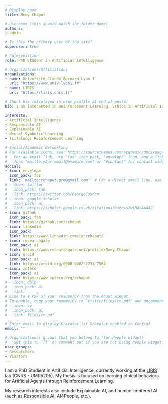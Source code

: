```yaml
---
# Display name
title: Remy Chaput

# Username (this should match the folder name)
authors:
- admin

# Is this the primary user of the site?
superuser: true

# Role/position
role: PhD Student in Artificial Intelligence

# Organizations/Affiliations
organizations:
- name: Université Claude Bernard Lyon 1
  url: "https://www.univ-lyon1.fr"
- name: LIRIS
  url: "https://liris.cnrs.fr"

# Short bio (displayed in user profile at end of posts)
bio: I am interested in Reinforcement Learning, Ethics in Artificial Intelligence (Responsible AI) and Explainable AI.

interests:
- Artificial Intelligence
- Responsible AI
- Explainable AI
- Neural-Symbolic Learning
- (Lifelong) Reinforcement Learning

# Social/Academic Networking
# For available icons, see: https://sourcethemes.com/academic/docs/page-builder/#icons
#   For an email link, use "fas" icon pack, "envelope" icon, and a link in the
#   form "mailto:your-email@example.com" or "#contact" for contact widget.
social:
- icon: envelope
  icon_pack: fas
  link: 'mailto:rchaput.pro@gmail.com'  # For a direct email link, use "mailto:test@example.org".
# - icon: twitter
#   icon_pack: fab
#   link: https://twitter.com/GeorgeCushen
# - icon: google-scholar
#   icon_pack: ai
#   link: https://scholar.google.co.uk/citations?user=sIwtMXoAAAAJ
- icon: github
  icon_pack: fab
  link: https://github.com/rchaput
- icon: linkedin
  icon_pack:
  link: https://www.linkedin.com/in/rchaput/
- icon: researchgate
  icon_pack: ai
  link: https://www.researchgate.net/profile/Remy_Chaput
- icon: orcid
  icon_pack: ai
  link: https://orcid.org/0000-0002-2233-7566
- icon: zotero
  icon_pack: ai
  link: https://www.zotero.org/rchaput
# - icon: dblp
#   icon_pack: ai
#   link:
# Link to a PDF of your resume/CV from the About widget.
# To enable, copy your resume/CV to `static/files/cv.pdf` and uncomment the lines below.
# - icon: cv
#   icon_pack: ai
#   link: files/cv.pdf

# Enter email to display Gravatar (if Gravatar enabled in Config)
email: ""

# Organizational groups that you belong to (for People widget)
#   Set this to `[]` or comment out if you are not using People widget.
user_groups:
- Researchers
- Visitors
---
```


I am a PhD Studient in Artificial Intelligence, currently working at the [LIRIS](https://liris.cnrs.fr/) lab (CNRS - UMR5205).
My thesis is focused on learning ethical behaviors for Artificial Agents through Reinforcement Learning.

My research interests also include Explainable AI, and human-centered AI (such as Responsible AI, AI4People, etc.).
